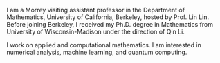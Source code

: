 I am a Morrey visiting assistant professor in the Department of Mathematics, University of California, Berkeley, hosted by Prof. Lin Lin. 
Before joining Berkeley, I received my Ph.D. degree in Mathematics from University of Wisconsin-Madison under the direction of Qin Li.

I work on applied and computational mathematics. I am interested in numerical analysis, machine learning, and quantum computing.

<!---
zhiyanding/zhiyanding is a ✨ special ✨ repository because its `README.md` (this file) appears on your GitHub profile.
You can click the Preview link to take a look at your changes.
--->
